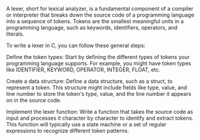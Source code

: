 A lexer, short for lexical analyzer, is a fundamental component of a compiler or interpreter 
that breaks down the source code of a programming language into a sequence of tokens. Tokens 
are the smallest meaningful units in a programming language, such as keywords, identifiers, 
operators, and literals.






To write a lexer in C, you can follow these general steps:

Define the token types: Start by defining the different types of tokens your 
programming language supports. For example, you might have token types like
IDENTIFIER, KEYWORD, OPERATOR, INTEGER, FLOAT, etc.

Create a data structure: Define a data structure, such as a struct, to represent a token. 
This structure might include fields like type, value, and line number to store the token's type,
value, and the line number it appears on in the source code.

Implement the lexer function: Write a function that takes the source code as input and processes 
it character by character to identify and extract tokens. This function will typically use a state 
machine or a set of regular expressions to recognize different token patterns.
